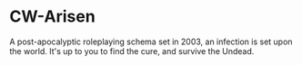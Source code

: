 # CW-Arisen
A post-apocalyptic roleplaying schema set in 2003, an infection is set upon the world. It's up to you to find the cure, and survive the Undead.
